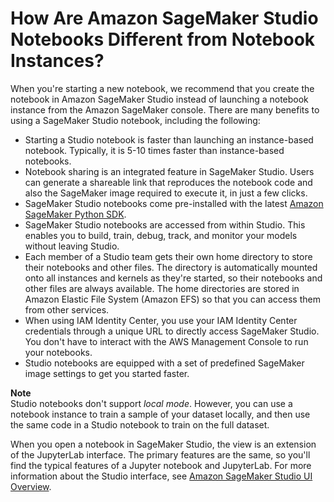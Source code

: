 # How Are Amazon SageMaker Studio Notebooks Different from Notebook Instances?<a name="notebooks-comparison"></a>

When you're starting a new notebook, we recommend that you create the notebook in Amazon SageMaker Studio instead of launching a notebook instance from the Amazon SageMaker console\. There are many benefits to using a SageMaker Studio notebook, including the following:
+ Starting a Studio notebook is faster than launching an instance\-based notebook\. Typically, it is 5\-10 times faster than instance\-based notebooks\.
+ Notebook sharing is an integrated feature in SageMaker Studio\. Users can generate a shareable link that reproduces the notebook code and also the SageMaker image required to execute it, in just a few clicks\.
+ SageMaker Studio notebooks come pre\-installed with the latest [Amazon SageMaker Python SDK](https://sagemaker.readthedocs.io)\.
+ SageMaker Studio notebooks are accessed from within Studio\. This enables you to build, train, debug, track, and monitor your models without leaving Studio\.
+ Each member of a Studio team gets their own home directory to store their notebooks and other files\. The directory is automatically mounted onto all instances and kernels as they're started, so their notebooks and other files are always available\. The home directories are stored in Amazon Elastic File System \(Amazon EFS\) so that you can access them from other services\.
+ When using IAM Identity Center, you use your IAM Identity Center credentials through a unique URL to directly access SageMaker Studio\. You don't have to interact with the AWS Management Console to run your notebooks\.
+ Studio notebooks are equipped with a set of predefined SageMaker image settings to get you started faster\.

**Note**  
Studio notebooks don't support *local mode*\. However, you can use a notebook instance to train a sample of your dataset locally, and then use the same code in a Studio notebook to train on the full dataset\.

When you open a notebook in SageMaker Studio, the view is an extension of the JupyterLab interface\. The primary features are the same, so you'll find the typical features of a Jupyter notebook and JupyterLab\. For more information about the Studio interface, see [Amazon SageMaker Studio UI Overview](studio-ui.md)\.